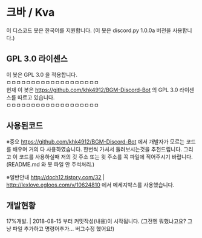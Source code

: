 # 크바 / Kva
이 디스코드 봇은 한국어를 지원합니다. (이 봇은 discord.py 1.0.0a 버전을 사용합니다.)

## GPL 3.0 라이센스
이 봇은 GPL 3.0 을 적용합니다.                                                                     
ㅁㅁㅁㅁㅁㅁㅁㅁㅁㅁㅁㅁㅁㅁㅁㅁㅁㅁㅁ                                                                 
                     현재 이 봇은 https://github.com/khk4912/BGM-Discord-Bot 의 GPL 3.0 라이센스를 따르고 있습니다.                                         
ㅁㅁㅁㅁㅁㅁㅁㅁㅁㅁㅁㅁㅁㅁㅁㅁㅁㅁㅁ

## 사용된코드
※중요 https://github.com/khk4912/BGM-Discord-Bot 에서 개발자가 모르는 코드를 배우며 거의 다 사용하였습니다. 한번씩 가셔서 둘러보시는것을 추천드립니다. 그리고 이 코드를 사용하실때 저의 깃 주소 또는 윗 주소를 꼭 파일에 적어주시기 바랍니다. (README.md 와 봇 파일 안 주석처리.)

※일반안내 http://doch12.tistory.com/32 | http://lexlove.egloos.com/v/10624810 에서 메세지박스를 사용했습니다.

## 개발현황
17%개발. | 2018-08-15 부터 커밋작성(내용)이 시작됩니다. (그전엔 뭐했냐고요? 그냥 파일 추가하고 명령어추가... 버그수정 했어요!)
